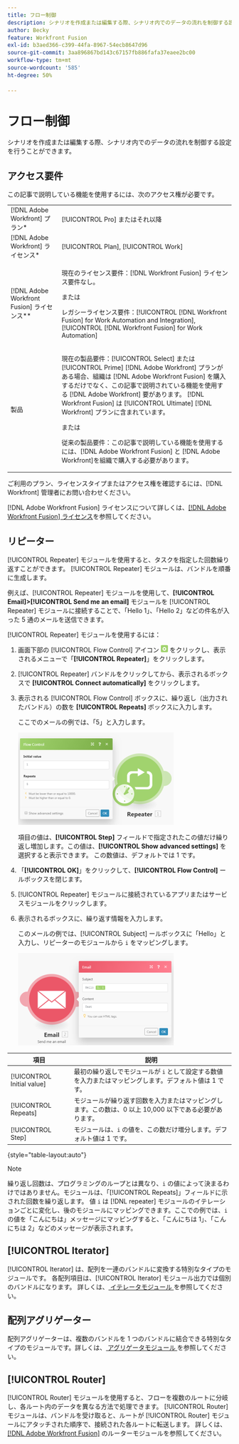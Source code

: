 ```yaml
---
title: フロー制御
description: シナリオを作成または編集する際、シナリオ内でのデータの流れを制御する設定を行うことができます。
author: Becky
feature: Workfront Fusion
exl-id: b3aed366-c399-44fa-8967-54ecb8647d96
source-git-commit: 3aa896867bd143c67157fb886fafa37eaee2bc00
workflow-type: tm+mt
source-wordcount: '585'
ht-degree: 50%

---
```


# フロー制御

シナリオを作成または編集する際、シナリオ内でのデータの流れを制御する設定を行うことができます。

## アクセス要件

この記事で説明している機能を使用するには、次のアクセス権が必要です。

<table style="table-layout:auto"> 
 <col> 
 <col> 
 <tbody> 
  <tr> 
   <td role="rowheader">[!DNL Adobe Workfront] プラン*</td>
  <td> <p>[!UICONTROL Pro] またはそれ以降</p> </td>
  </tr> 
  <tr data-mc-conditions=""> 
   <td role="rowheader">[!DNL Adobe Workfront] ライセンス*</td>
   <td> <p>[!UICONTROL Plan], [!UICONTROL Work]</p> </td> 
  </tr> 
  <tr> 
   <td role="rowheader">[!DNL Adobe Workfront Fusion] ライセンス**</td> 
   <td>
   <p>現在のライセンス要件：[!DNL Workfront Fusion] ライセンス要件なし。</p>
   <p>または</p>
   <p>レガシーライセンス要件：[!UICONTROL [!DNL Workfront Fusion] for Work Automation and Integration], [!UICONTROL [!DNL Workfront Fusion] for Work Automation]</p>
   </td> 
  </tr> 
  <tr> 
   <td role="rowheader">製品</td> 
   <td>
   <p>現在の製品要件：[!UICONTROL Select] または [!UICONTROL Prime] [!DNL Adobe Workfront] プランがある場合、組織は [!DNL Adobe Workfront Fusion] を購入するだけでなく、この記事で説明されている機能を使用する [!DNL Adobe Workfront] 要があります。 [!DNL Workfront Fusion] は [!UICONTROL Ultimate] [!DNL Workfront] プランに含まれています。</p>
   <p>または</p>
   <p>従来の製品要件：この記事で説明している機能を使用するには、[!DNL Adobe Workfront Fusion] と [!DNL Adobe Workfront]を組織で購入する必要があります。</p>
   </td> 
  </tr> 
 </tbody> 
</table>

ご利用のプラン、ライセンスタイプまたはアクセス権を確認するには、[!DNL Workfront] 管理者にお問い合わせください。

[!DNL Adobe Workfront Fusion] ライセンスについて詳しくは、[[!DNL Adobe Workfront Fusion] ライセンス](/help/workfront-fusion/set-up-and-manage-workfront-fusion/licensing-operations-overview/license-automation-vs-integration.md)を参照してください。

## リピーター

[!UICONTROL Repeater] モジュールを使用すると、タスクを指定した回数繰り返すことができます。 [!UICONTROL Repeater] モジュールは、バンドルを順番に生成します。

例えば、[!UICONTROL Repeater] モジュールを使用して、**[!UICONTROL Email]>[!UICONTROL Send me an email]** モジュールを [!UICONTROL Repeater] モジュールに接続することで、「Hello 1」、「Hello 2」などの件名が入った 5 通のメールを送信できます。

[!UICONTROL Repeater] モジュールを使用するには：

1. 画面下部の [!UICONTROL Flow Control] アイコン ![ フロー制御アイコン ](/help/workfront-fusion/references/apps-and-modules/assets/flow-control-icon.gif) をクリックし、表示されるメニューで「**[!UICONTROL Repeater]**」をクリックします。
1. [!UICONTROL Repeater] バンドルをクリックしてから、表示されるボックスで **[!UICONTROL Connect automatically]** をクリックします。
1. 表示される [!UICONTROL Flow Control] ボックスに、繰り返し（出力されたバンドル）の数を **[!UICONTROL Repeats]** ボックスに入力します。

   ここでのメールの例では、「5」と入力します。

   ![ リピーター ](/help/workfront-fusion/references/apps-and-modules/assets/repeater-2-350x207.png)

   項目の値は、**[!UICONTROL Step]** フィールドで指定されたこの値だけ繰り返し増加します。この値は、**[!UICONTROL Show advanced settings]** を選択すると表示できます。 この数値は、デフォルトでは 1 です。

1. 「**[!UICONTROL OK]**」をクリックして、**[!UICONTROL Flow Control]** ールボックスを閉じます。

1. [!UICONTROL Repeater] モジュールに接続されているアプリまたはサービスモジュールをクリックします。
1. 表示されるボックスに、繰り返す情報を入力します。

   このメールの例では、[!UICONTROL Subject] ールボックスに「Hello」と入力し、リピーターのモジュールから `i` をマッピングします。

   ![ リピーター ](/help/workfront-fusion/references/apps-and-modules/assets/repeater-3-350x207.png)

| 項目 | 説明 |
|---|---|
| [!UICONTROL Initial value] | 最初の繰り返しでモジュールが `i` として設定する数値を入力またはマッピングします。デフォルト値は 1 です。 |
| [!UICONTROL Repeats] | モジュールが繰り返す回数を入力またはマッピングします。この数は、0 以上 10,000 以下である必要があります。 |
| [!UICONTROL Step] | モジュールは、`i` の値を、この数だけ増分します。デフォルト値は 1 です。 |

{style="table-layout:auto"}

>[!NOTE]
>
>繰り返し回数は、プログラミングのループとは異なり、`i` の値によって決まるわけではありません。モジュールは、「[!UICONTROL Repeats]」フィールドに示された回数を繰り返します。 値 `i` は [!DNL repeater] モジュールのイテレーションごとに変化し、後のモジュールにマッピングできます。ここでの例では、`i` の値を「こんにちは」メッセージにマッピングすると、「こんにちは 1」、「こんにちは 2」などのメッセージが表示されます。

## [!UICONTROL Iterator]

[!UICONTROL Iterator] は、配列を一連のバンドルに変換する特別なタイプのモジュールです。 各配列項目は、[!UICONTROL Iterator] モジュール出力では個別のバンドルになります。 詳しくは、[ イテレータモジュール ](/help/workfront-fusion/references/modules/iterator-module.md) を参照してください。

## 配列アグリゲーター

配列アグリゲーターは、複数のバンドルを 1 つのバンドルに結合できる特別なタイプのモジュールです。詳しくは、[ アグリゲータモジュール ](/help/workfront-fusion/references/modules/aggregator-module.md) を参照してください。

## [!UICONTROL Router]

[!UICONTROL Router] モジュールを使用すると、フローを複数のルートに分岐し、各ルート内のデータを異なる方法で処理できます。 [!UICONTROL Router] モジュールは、バンドルを受け取ると、ルートが [!UICONTROL Router] モジュールにアタッチされた順序で、接続された各ルートに転送します。 詳しくは、[ [!DNL Adobe Workfront Fusion]](/help/workfront-fusion/create-scenarios/add-modules/router-module.md) のルーターモジュールを参照してください。

<!--
<div>
<h2>Directives</h2>
<p>The error handling directives allow you to control how your scenario reacts to errors. For more information, see <a href="/help/workfront-fusion/create-scenarios/config-error-handling/advanced-error-handling.md" class="MCXref xref">Advanced error handling in Adobe Workfront Fusion</a> and <a href="/help/workfront-fusion/references/errors/directives-for-error-handling.md" class="MCXref xref">Directives for error handling in Adobe Workfront Fusion</a>.</p>
</div>
-->

